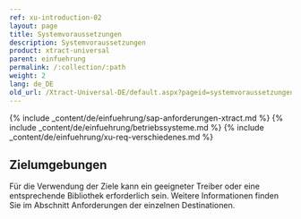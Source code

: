 ```yaml
---
ref: xu-introduction-02
layout: page
title: Systemvoraussetzungen
description: Systemvoraussetzungen
product: xtract-universal
parent: einfuehrung
permalink: /:collection/:path
weight: 2
lang: de_DE
old_url: /Xtract-Universal-DE/default.aspx?pageid=systemvoraussetzungen
---
```


{% include _content/de/einfuehrung/sap-anforderungen-xtract.md %} 
{% include _content/de/einfuehrung/betriebssysteme.md %} 
{% include _content/de/einfuehrung/xu-req-verschiedenes.md %}

## Zielumgebungen
Für die Verwendung der Ziele kann ein geeigneter Treiber oder eine entsprechende Bibliothek erforderlich sein. Weitere Informationen finden Sie im Abschnitt Anforderungen der einzelnen Destinationen.